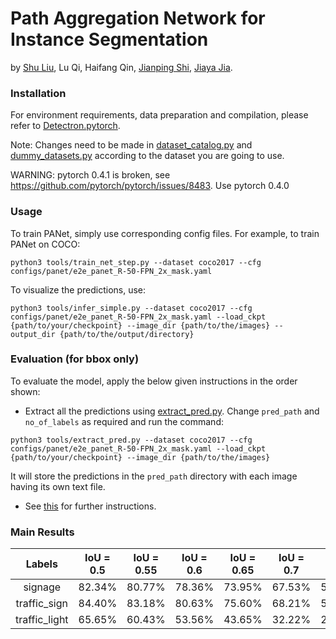 # Path Aggregation Network for Instance Segmentation

by [Shu Liu](http://shuliu.me), Lu Qi, Haifang Qin, [Jianping Shi](https://shijianping.me/), [Jiaya Jia](http://jiaya.me/).


### Installation

For environment requirements, data preparation and compilation, please refer to [Detectron.pytorch](https://github.com/roytseng-tw/Detectron.pytorch).

Note: Changes need to be made in [dataset_catalog.py](lib/datasets/dataset_catalog.py) and [dummy_datasets.py](lib/datasets/dummy_datasets.py) according to the dataset you are going to use.

WARNING: pytorch 0.4.1 is broken, see https://github.com/pytorch/pytorch/issues/8483. Use pytorch 0.4.0

### Usage

To train PANet, simply use corresponding config files. For example, to train PANet on COCO:

```shell
python3 tools/train_net_step.py --dataset coco2017 --cfg configs/panet/e2e_panet_R-50-FPN_2x_mask.yaml
```

To visualize the predictions, use:
```shell
python3 tools/infer_simple.py --dataset coco2017 --cfg configs/panet/e2e_panet_R-50-FPN_2x_mask.yaml --load_ckpt {path/to/your/checkpoint} --image_dir {path/to/the/images} --output_dir {path/to/the/output/directory}
```

### Evaluation (for bbox only)

To evaluate the model, apply the below given instructions in the order shown:
* Extract all the predictions using [extract_pred.py](tools/extract_pred.py). Change `pred_path` and `no_of_labels` as required and run the command:
```shell
python3 tools/extract_pred.py --dataset coco2017 --cfg configs/panet/e2e_panet_R-50-FPN_2x_mask.yaml --load_ckpt {path/to/your/checkpoint} --image_dir {path/to/the/images}
```
  It will store the predictions in the `pred_path` directory with each image having its own text file.

* See [this](https://github.com/devyash17/MapmyIndia-Internship/tree/master/codes/mAP) for further instructions.


### Main Results

| Labels   | IoU = 0.5   | IoU = 0.55   | IoU = 0.6  | IoU = 0.65  | IoU = 0.7  | IoU = 0.75  | IoU = 0.8  | IoU = 0.85  |  IoU = 0.9  |  IoU = 0.95
 | :------------: | --------------- | -------------- | ------------- | --------------- | ---------------- | ----------------- | ------------- | --------------- | -------------- | ------------- |
 signage | 82.34% | 80.77% | 78.36%  | 73.95% | 67.53%  | 58.08% | 42.90% | 24.08% | 6.46% | 0.11% |
 traffic_sign | 84.40% | 83.18% | 80.63% | 75.60% | 68.21% |  55.21% | 37.33% | 17.38% | 3.46% | 0.06% |
 traffic_light | 65.65% | 60.43% | 53.56% | 43.65%  | 32.22% |  20.14% | 9.80% | 2.82% | 0.41% | 0.01% |